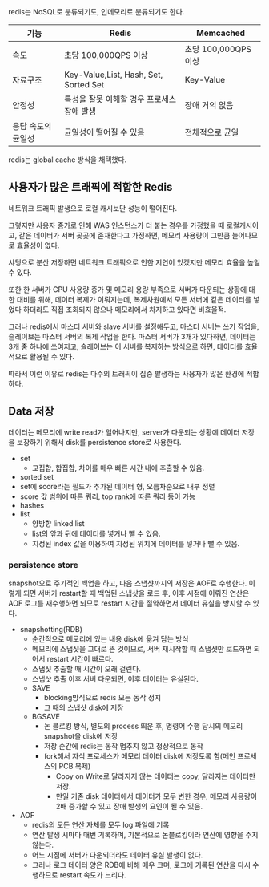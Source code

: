 redis는 NoSQL로 분류되기도, 인메모리로 분류되기도 한다.

| 기능 | Redis | Memcached |
| --- | --- | --- |
| 속도 | 초당 100,000QPS 이상 | 초당 100,000QPS 이상 |
| 자료구조 | Key-Value,List, Hash, Set, Sorted Set | Key-Value |
| 안정성 | 특성을 잘못 이해할 경우 프로세스 장애 발생 | 장애 거의 없음 |
| 응답 속도의 균일성 | 균일성이 떨어질 수 있음 | 전체적으로 균일 |

redis는 global cache 방식을 채택했다.

## 사용자가 많은 트래픽에 적합한 Redis

네트워크 트래픽 발생으로 로컬 캐시보단 성능이 떨어진다.

그렇지만 사용자 증가로 인해 WAS 인스턴스가 더 붙는 경우를 가정했을 때 로컬캐시이고, 같은 데이터가 서버 곳곳에 존재한다고 가정하면,  메모리 사용량이 그만큼 늘어나므로 효율성이 없다.

 샤딩으로 분산 저장하면 네트워크 트래픽으로 인한 지연이 있겠지만 메모리 효율을 높일 수 있다. 

또한 한 서버가 CPU 사용량 증가 및 메모리 용량 부족으로 서버가 다운되는 상황에 대한 대비를 위해, 데이터 복제가 이뤄지는데, 복제차원에서 모든 서버에 같은 데이터를 넣었다 하더라도 직접 조회되지 않으나 메모리에서 차지하고 있다면 비효율적.

그러나 redis에서 마스터 서버와 slave 서버를 설정해두고, 마스터 서버는 쓰기 작업을, 슬레이브는 마스터 서버의 복제 작업을 한다. 마스터 서버가 3개가 있다하면, 데이터는 3개 중 하나에 쓰여지고, 슬레이브는 이 서버를 복제하는 방식으로 하면, 데이터를 효율적으로 활용될 수 있다.

따라서 이런 이유로 redis는 다수의 트래픽이 집중 발생하는 사용자가 많은 환경에 적합하다.

## Data 저장

데이터는 메모리에 write read가 일어나지만, server가 다운되는 상황에 데이터 저장을 보장하기 위해서 disk를 persistence store로 사용한다.

- set
    - 교집합, 합집합, 차이를 매우 빠른 시간 내에 추출할 수 있음.
- sorted set
- set에 score라는 필드가 추가된 데이터 형, 오름차순으로 내부 정렬
- score 값 범위에 따른 쿼리, top rank에 따른 쿼리 등이 가능
- hashes
- list
    - 양방향 linked list
    - list의 앞과 뒤에 데이터를 넣거나 뺄 수 있음.
    - 지정된 index 값을 이용하여 지정된 위치에 데이터를 넣거나 뺄 수 있음.

### persistence store

snapshot으로 주기적인 백업을 하고, 다음 스냅샷까지의 저장은 AOF로 수행한다. 이렇게 되면 서버가 restart할 때 백업된 스냅샷을 로드 후, 이후 시점에 이뤄진 연산은 AOF 로그를 재수행하면 되므로 restart 시간을 절약하면서 데이터 유실을 방지할 수 있다.

- snapshotting(RDB)
    - 순간적으로 메모리에 있는 내용 disk에 옮겨 담는 방식
    - 메모리에 스냅샷을 그대로 뜬 것이므로, 서버 재시작할 때 스냅샷만 로드하면 되어서 restart 시간이 빠르다.
    - 스냅샷 추출할 때 시간이 오래 걸린다.
    - 스냅샷 추출 이후 서버 다운되면, 이후 데이터는 유실된다.
    - SAVE
        - blocking방식으로 redis 모든 동작 정지
        - 그 때의 스냅샷 disk에 저장
    - BGSAVE
        - 논 블로킹 방식, 별도의 process 띄운 후, 명령어 수행 당시의 메모리 snapshot을 disk에 저장
        - 저장 순간에 redis는 동작 멈추지 않고 정상적으로 동작
        - fork해서 자식 프로세스가 메모리 데이터 disk에 저장토록 함(메인 프로세스의 PCB 복제)
          - Copy on Write로 달라지지 않는 데이터는 copy, 달라지는 데이터만 저장.
          - 만일 기존 disk 데이터에서 데이터가 모두 변한 경우, 메모리 사용량이 2배 증가할 수 있고 장애 발생의 요인이 될 수 있음.
- AOF
    - redis의 모든 연산 자체를 모두 log 파일에 기록
    - 연산 발생 시마다 매번 기록하며, 기본적으로 논블로킹이라 연산에 영향을 주지 않는다.
    - 어느 시점에 서버가 다운되더라도 데이터 유실 발생이 없다.
    - 그러나 로그 데이터 양은 RDB에 비해 매우 크며, 로그에 기록된 연산을 다시 수행하므로 restart  속도가 느리다.
